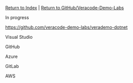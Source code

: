 [Return to Index](/)  |  [Return to GitHub/Veracode-Demo-Labs](https://github.com/veracode-demo-labs)

In progress

https://github.com/veracode-demo-labs/verademo-dotnet

Visual Studio

GitHub

Azure

GitLab

AWS